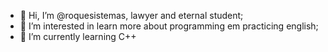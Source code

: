 - 👋 Hi, I’m @roquesistemas, lawyer and eternal student;
- 👀 I’m interested in learn more about programming em practicing english;
- 🌱 I’m currently learning C++
